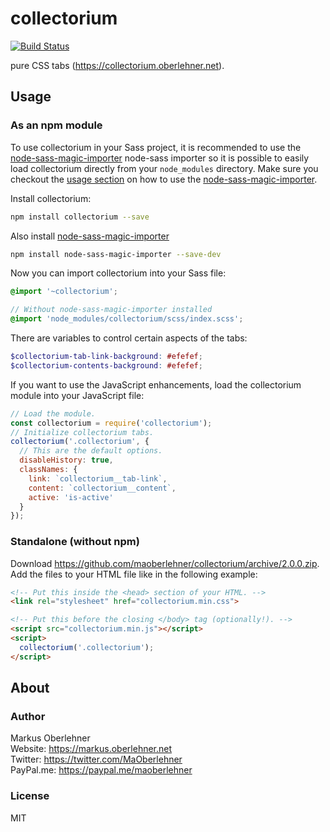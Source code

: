 # collectorium

[![Build Status](https://travis-ci.org/maoberlehner/collectorium.svg?branch=master)](https://travis-ci.org/maoberlehner/collectorium)

pure CSS tabs (https://collectorium.oberlehner.net).

## Usage

### As an npm module

To use collectorium in your Sass project, it is recommended to use the [node-sass-magic-importer](https://github.com/maoberlehner/node-sass-magic-importer/tree/master/packages/node-sass-magic-importer) node-sass importer so it is possible to easily load collectorium directly from your `node_modules` directory.
Make sure you checkout the [usage section](https://github.com/maoberlehner/node-sass-magic-importer/tree/master/packages/node-sass-magic-importer#usage) on how to use the [node-sass-magic-importer](https://github.com/maoberlehner/node-sass-magic-importer/tree/master/packages/node-sass-magic-importer).

Install collectorium:

```bash
npm install collectorium --save
```

Also install [node-sass-magic-importer](https://github.com/maoberlehner/node-sass-magic-importer/tree/master/packages/node-sass-magic-importer)

```bash
npm install node-sass-magic-importer --save-dev
```

Now you can import collectorium into your Sass file:

```scss
@import '~collectorium';

// Without node-sass-magic-importer installed
@import 'node_modules/collectorium/scss/index.scss';
```

There are variables to control certain aspects of the tabs:

```scss
$collectorium-tab-link-background: #efefef;
$collectorium-contents-background: #efefef;
```

If you want to use the JavaScript enhancements, load the collectorium module into your JavaScript file:

```js
// Load the module.
const collectorium = require('collectorium');
// Initialize collectorium tabs.
collectorium('.collectorium', {
  // This are the default options.
  disableHistory: true,
  classNames: {
    link: `collectorium__tab-link`,
    content: `collectorium__content`,
    active: 'is-active'
  }
});
```

### Standalone (without npm)

Download https://github.com/maoberlehner/collectorium/archive/2.0.0.zip. Add the files to your HTML file like in the following example:

```html
<!-- Put this inside the <head> section of your HTML. -->
<link rel="stylesheet" href="collectorium.min.css">

<!-- Put this before the closing </body> tag (optionally!). -->
<script src="collectorium.min.js"></script>
<script>
  collectorium('.collectorium');
</script>
```

## About

### Author

Markus Oberlehner  
Website: https://markus.oberlehner.net  
Twitter: https://twitter.com/MaOberlehner  
PayPal.me: https://paypal.me/maoberlehner

### License

MIT
